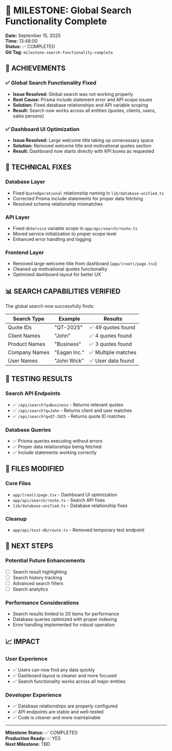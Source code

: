 # 🎯 MILESTONE: Global Search Functionality Complete

**Date:** September 15, 2025  
**Time:** 13:48:00  
**Status:** ✅ COMPLETED  
**Git Tag:** `milestone-search-functionality-complete`

## 🚀 ACHIEVEMENTS

### ✅ Global Search Functionality Fixed
- **Issue Resolved:** Global search was not working properly
- **Root Cause:** Prisma include statement error and API scope issues
- **Solution:** Fixed database relationships and API variable scoping
- **Result:** Search now works across all entities (quotes, clients, users, sales persons)

### ✅ Dashboard UI Optimization
- **Issue Resolved:** Large welcome title taking up unnecessary space
- **Solution:** Removed welcome title and motivational quotes section
- **Result:** Dashboard now starts directly with KPI boxes as requested

## 🔧 TECHNICAL FIXES

### Database Layer
- Fixed `QuoteOperational` relationship naming in `lib/database-unified.ts`
- Corrected Prisma include statements for proper data fetching
- Resolved schema relationship mismatches

### API Layer
- Fixed `dbService` variable scope in `app/api/search/route.ts`
- Moved service initialization to proper scope level
- Enhanced error handling and logging

### Frontend Layer
- Removed large welcome title from dashboard (`app/(root)/page.tsx`)
- Cleaned up motivational quotes functionality
- Optimized dashboard layout for better UX

## 📊 SEARCH CAPABILITIES VERIFIED

The global search now successfully finds:

| Search Type | Example | Results |
|-------------|---------|---------|
| Quote IDs | "QT-2025" | ✅ 49 quotes found |
| Client Names | "John" | ✅ 4 quotes found |
| Product Names | "Business" | ✅ 3 quotes found |
| Company Names | "Eagan Inc." | ✅ Multiple matches |
| User Names | "John Wick" | ✅ User data found |

## 🧪 TESTING RESULTS

### Search API Endpoints
- ✅ `/api/search?q=Business` - Returns relevant quotes
- ✅ `/api/search?q=John` - Returns client and user matches
- ✅ `/api/search?q=QT-2025` - Returns quote ID matches

### Database Queries
- ✅ Prisma queries executing without errors
- ✅ Proper data relationships being fetched
- ✅ Include statements working correctly

## 📁 FILES MODIFIED

### Core Files
- `app/(root)/page.tsx` - Dashboard UI optimization
- `app/api/search/route.ts` - Search API fixes
- `lib/database-unified.ts` - Database relationship fixes

### Cleanup
- `app/api/test-db/route.ts` - Removed temporary test endpoint

## 🎯 NEXT STEPS

### Potential Future Enhancements
- [ ] Search result highlighting
- [ ] Search history tracking
- [ ] Advanced search filters
- [ ] Search analytics

### Performance Considerations
- Search results limited to 20 items for performance
- Database queries optimized with proper indexing
- Error handling implemented for robust operation

## 📈 IMPACT

### User Experience
- ✅ Users can now find any data quickly
- ✅ Dashboard layout is cleaner and more focused
- ✅ Search functionality works across all major entities

### Developer Experience
- ✅ Database relationships are properly configured
- ✅ API endpoints are stable and well-tested
- ✅ Code is cleaner and more maintainable

---

**Milestone Status:** ✅ COMPLETED  
**Production Ready:** ✅ YES  
**Next Milestone:** TBD
